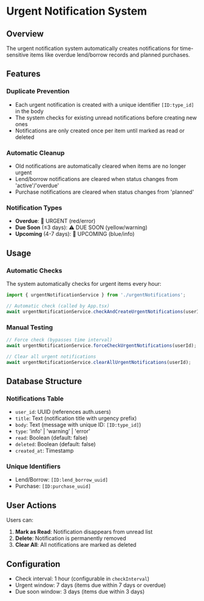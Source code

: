 # Urgent Notification System

## Overview
The urgent notification system automatically creates notifications for time-sensitive items like overdue lend/borrow records and planned purchases.

## Features

### Duplicate Prevention
- Each urgent notification is created with a unique identifier `[ID:type_id]` in the body
- The system checks for existing unread notifications before creating new ones
- Notifications are only created once per item until marked as read or deleted

### Automatic Cleanup
- Old notifications are automatically cleared when items are no longer urgent
- Lend/borrow notifications are cleared when status changes from 'active'/'overdue'
- Purchase notifications are cleared when status changes from 'planned'

### Notification Types
- **Overdue**: 🚨 URGENT (red/error)
- **Due Soon** (≤3 days): ⚠️ DUE SOON (yellow/warning)  
- **Upcoming** (4-7 days): 📅 UPCOMING (blue/info)

## Usage

### Automatic Checks
The system automatically checks for urgent items every hour:
```typescript
import { urgentNotificationService } from './urgentNotifications';

// Automatic check (called by App.tsx)
await urgentNotificationService.checkAndCreateUrgentNotifications(userId);
```

### Manual Testing
```typescript
// Force check (bypasses time interval)
await urgentNotificationService.forceCheckUrgentNotifications(userId);

// Clear all urgent notifications
await urgentNotificationService.clearAllUrgentNotifications(userId);
```

## Database Structure

### Notifications Table
- `user_id`: UUID (references auth.users)
- `title`: Text (notification title with urgency prefix)
- `body`: Text (message with unique ID: `[ID:type_id]`)
- `type`: 'info' | 'warning' | 'error'
- `read`: Boolean (default: false)
- `deleted`: Boolean (default: false)
- `created_at`: Timestamp

### Unique Identifiers
- Lend/Borrow: `[ID:lend_borrow_uuid]`
- Purchase: `[ID:purchase_uuid]`

## User Actions
Users can:
1. **Mark as Read**: Notification disappears from unread list
2. **Delete**: Notification is permanently removed
3. **Clear All**: All notifications are marked as deleted

## Configuration
- Check interval: 1 hour (configurable in `checkInterval`)
- Urgent window: 7 days (items due within 7 days or overdue)
- Due soon window: 3 days (items due within 3 days) 
